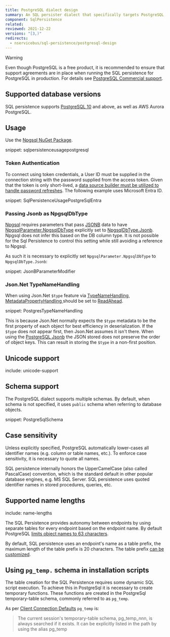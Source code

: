 ```yaml
---
title: PostgreSQL dialect design
summary: An SQL persister dialect that specifically targets PostgreSQL, including AWS Aurora PostgreSQL.
component: SqlPersistence
related:
reviewed: 2021-12-22
versions: "[3,)"
redirects:
  - nservicebus/sql-persistence/postgresql-design
---
```


> [!WARNING]
> Even though PostgreSQL is a free product, it is recommended to ensure that support agreements are in place when running the SQL persistence for PostgreSQL in production. For details see [PostgreSQL Commercial support](https://www.postgresql.org/support/professional_support/).

## Supported database versions

SQL persistence supports [PostgreSQL 10](https://www.postgresql.org/docs/10/release-10.html) and above, as well as AWS Aurora PostgreSQL.

## Usage

Use the [Npgsql NuGet Package](https://www.nuget.org/packages/Npgsql/).

snippet: sqlpersistenceusagepostgresql

### Token Authentication

To connect using token credentials, a User ID must be supplied in the connection string with the password supplied from the access token. Given that the token is only short-lived, a [data source builder must be utilized to handle password refreshes](https://devblogs.microsoft.com/dotnet/using-postgre-sql-with-dotnet-and-entra-id/). The following example uses Microsoft Entra ID.

snippet: SqlPersistenceUsagePostgreSqlEntra

### Passing Jsonb as NpgsqlDbType

[Npgsql](https://www.npgsql.org) requires parameters that pass [JSONB](https://www.postgresql.org/docs/9.4/datatype-json.html) data to have [NpgsqlParameter.NpgsqlDbType](https://www.npgsql.org/doc/api/Npgsql.NpgsqlParameter.html#Npgsql_NpgsqlParameter__ctor_System_String_NpgsqlTypes_NpgsqlDbType_) explicitly set to [Npgsql​Db​Type.Jsonb](https://www.npgsql.org/doc/api/NpgsqlTypes.NpgsqlDbType.html). Npgsql does not infer this based on the DB column type. It is not possible for the Sql Persistence to control this setting while still avoiding a reference to Npgsql.

As such it is necessary to explicitly set `NpgsqlParameter.NpgsqlDbType` to `NpgsqlDbType.Jsonb`:

snippet: JsonBParameterModifier

### Json.Net TypeNameHandling

When using Json.Net `$type` feature via [TypeNameHandling](https://www.newtonsoft.com/json/help/html/P_Newtonsoft_Json_JsonSerializerSettings_TypeNameHandling.htm), [MetadataPropertyHandling ](https://www.newtonsoft.com/json/help/html/P_Newtonsoft_Json_JsonSerializerSettings_MetadataPropertyHandling.htm) should be set to [ReadAhead](https://www.newtonsoft.com/json/help/html/T_Newtonsoft_Json_MetadataPropertyHandling.htm).

snippet: PostgresTypeNameHandling

This is because Json.Net normally expects the `$type` metadata to be the first property of each object for best efficiency in deserialization. If the `$type` does not appear first, then Json.Net assumes it isn't there. When using the [PostgreSQL Jsonb](https://www.postgresql.org/docs/9.4/datatype-json.html) the JSON stored does not preserve the order of object keys. This can result in storing the `$type` in a non-first position.

## Unicode support

include: unicode-support

## Schema support

The PostgreSQL dialect supports multiple schemas. By default, when schema is not specified, it uses `public` schema when referring to database objects.

snippet: PostgreSqlSchema

## Case sensitivity

Unless explicitly specified, PostgreSQL automatically lower-cases all identifier names (e.g. column or table names, etc.). To enforce case sensitivity, it is necessary to quote all names.

SQL persistence internally honors the UpperCamelCase (also called PascalCase) convention, which is the standard default in other popular database engines, e.g. MS SQL Server. SQL persistence uses quoted identifier names in stored procedures, queries, etc.

## Supported name lengths

include: name-lengths

The SQL Persistence provides autonomy between endpoints by using separate tables for every endpoint based on the endpoint name. By default PostgreSQL [limits object names to 63 characters](https://www.postgresql.org/docs/current/sql-syntax-lexical.html#sql-syntax-identifiers).

By default, SQL persistence uses an endpoint's name as a table prefix, the maximum length of the table prefix is 20 characters. The table prefix [can be customized](/persistence/sql/install.md#table-prefix).

## Using `pg_temp.` schema in installation scripts

The table creation for the SQL Persistence requires some dynamic SQL script execution. To achieve this in PostgreSql it is necessary to create temporary functions. These functions are created in the PostgreSql temporary-table schema, commonly referred to as `pg_temp`.

As per [Client Connection Defaults](https://www.postgresql.org/docs/9.2/runtime-config-client.html) `pg_temp` is:

> The current session's temporary-table schema, pg_temp_nnn, is always searched if it exists. It can be explicitly listed in the path by using the alias pg_temp
